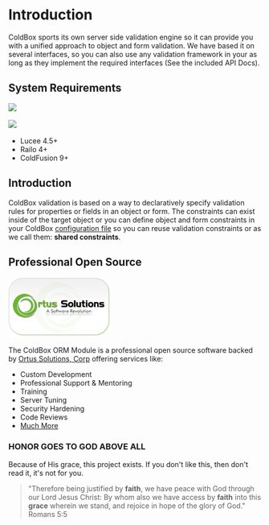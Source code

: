 # Introduction

ColdBox sports its own server side validation engine so it can provide you with a unified approach to object and form validation. We have based it on several interfaces, so you can also use any validation framework in your as long as they implement the required interfaces \(See the included API Docs\).

## System Requirements

![](https://img.shields.io/badge/Lucee-v4.5+-red.svg?style=for-the-badge)

![](https://img.shields.io/badge/ColdFusion-v9.0+-green.svg?style=for-the-badge)

* Lucee 4.5+
* Railo 4+
* ColdFusion 9+

## Introduction

ColdBox validation is based on a way to declaratively specify validation rules for properties or fields in an object or form. The constraints can exist inside of the target object or you can define object and form constraints in your ColdBox [configuration file](http://coldbox.ortusbooks.com/content/configuration/coldboxcfc/index.html) so you can reuse validation constraints or as we call them: **shared constraints**.

## Professional Open Source

![Ortus Solutions, Corp](.gitbook/assets/ortus-solutions-logo.png)

The ColdBox ORM Module is a professional open source software backed by [Ortus Solutions, Corp](http://www.ortussolutions.com/services) offering services like:

* Custom Development
* Professional Support & Mentoring
* Training
* Server Tuning
* Security Hardening
* Code Reviews
* [Much More](http://www.ortussolutions.com/services)

### HONOR GOES TO GOD ABOVE ALL

Because of His grace, this project exists. If you don't like this, then don't read it, it's not for you.

> "Therefore being justified by **faith**, we have peace with God through our Lord Jesus Christ: By whom also we have access by **faith** into this **grace** wherein we stand, and rejoice in hope of the glory of God." Romans 5:5

